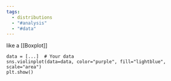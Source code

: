 ```yaml
---
tags:
  - distributions
  - "#analysis"
  - "#data"
---
```

like a [[Boxplot]]

```
data = [...]  # Your data
sns.violinplot(data=data, color="purple", fill="lightblue", scale="area")
plt.show()
```